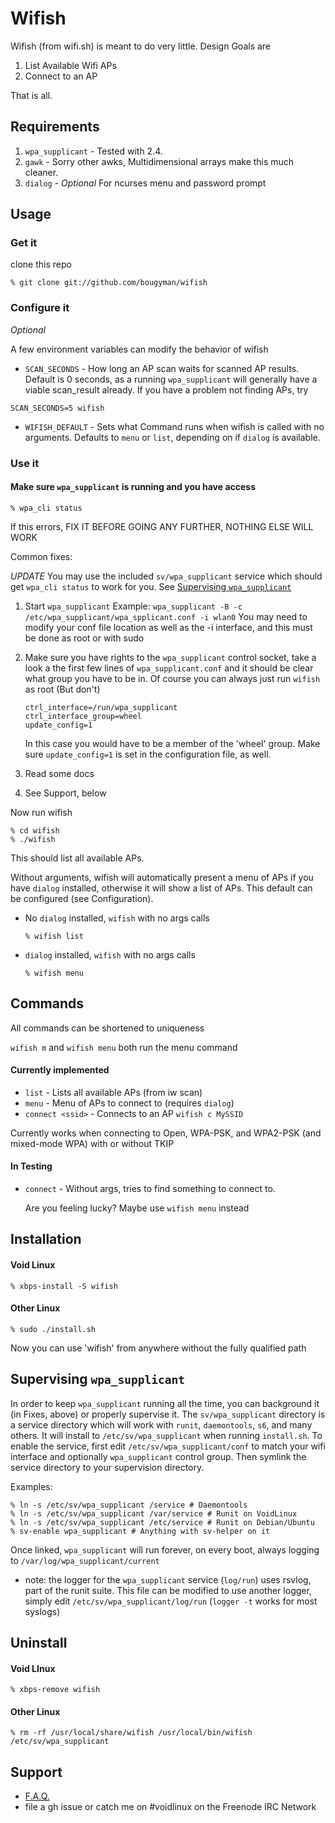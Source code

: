 # Wifish

Wifish (from wifi.sh) is meant to do very little. Design Goals are

1. List Available Wifi APs
2. Connect to an AP

That is all.

## Requirements

1. `wpa_supplicant` - Tested with 2.4.
2. `gawk` - Sorry other awks, Multidimensional arrays make this much cleaner.
3. `dialog` - *Optional* For ncurses menu and password prompt

## Usage

### Get it
clone this repo
```
% git clone git://github.com/bougyman/wifish
```

### Configure it

*Optional* 

A few environment variables can modify the behavior of wifish

* `SCAN_SECONDS` - How long an AP scan waits for scanned AP results.  Default
  is 0 seconds, as a running `wpa_supplicant` will generally have a viable
  scan\_result already. If you have a problem not finding APs, try 

```
SCAN_SECONDS=5 wifish
```

* `WIFISH_DEFAULT` - Sets what Command runs when wifish is called with no arguments. Defaults to `menu` or `list`, depending on if `dialog` is available. 

### Use it

#### Make sure `wpa_supplicant` is running and you have access

```
% wpa_cli status
```

If this errors, FIX IT BEFORE GOING ANY FURTHER, NOTHING ELSE WILL WORK

Common fixes:

*UPDATE* You may use the included `sv/wpa_supplicant` service which should get `wpa_cli status` to 
work for you. See <a href="#supervising-wpa_supplicant">Supervising `wpa_supplicant`</a>

1. Start `wpa_supplicant` Example: `wpa_supplicant -B -c /etc/wpa_supplicant/wpa_spplicant.conf -i wlan0`
   You may need to modify your conf file location as well as the -i interface, and this must be done as root or with sudo
2. Make sure you have rights to the `wpa_supplicant` control socket, take a look a the first few lines of `wpa_supplicant.conf`
   and it should be clear what group you have to be in. Of course you can always just run `wifish` as root (But don't)

   ```
   ctrl_interface=/run/wpa_supplicant
   ctrl_interface_group=wheel
   update_config=1
   ``` 

   In this case you would have to be a member of the 'wheel' group. Make sure `update_config=1` is set in the configuration file, as well.
3. Read some docs
4. See Support, below

Now run wifish

```
% cd wifish
% ./wifish
```

This should list all available APs.

Without arguments, wifish will automatically present a menu of APs if you have `dialog` installed, otherwise it will show a list of APs. This default
can be configured (see Configuration).


* No `dialog` installed, `wifish` with no args calls

    ```
    % wifish list
    ```

* `dialog` installed, `wifish` with no args calls

    ```
    % wifish menu
    ```

## Commands

All commands can be shortened to uniqueness

`wifish m` and `wifish menu` both run the menu command

#### Currently implemented

* `list` - Lists all available APs (from iw scan)
* `menu` - Menu of APs to connect to (requires `dialog`)
* `connect <ssid>` - Connects to an AP
  `wifish c MySSID`

Currently works when connecting to Open, WPA-PSK, and WPA2-PSK (and mixed-mode WPA) with or without TKIP

#### In Testing

* `connect` - Without args, tries to find something to connect to.

  Are you feeling lucky? Maybe use `wifish menu` instead

## Installation

#### Void Linux

`% xbps-install -S wifish`

#### Other Linux

```
% sudo ./install.sh
```

Now you can use 'wifish' from anywhere without the fully qualified path

## Supervising `wpa_supplicant`

In order to keep `wpa_supplicant` running all the time, you can background it (in Fixes, above) or
properly supervise it. The `sv/wpa_supplicant` directory is a service directory which will work
with `runit`, `daemontools`, `s6`, and many others. It will install to `/etc/sv/wpa_supplicant` 
when running `install.sh`. To enable the service, first edit `/etc/sv/wpa_supplicant/conf` to match
your wifi interface and optionally `wpa_supplicant` control group. Then symlink the service directory
to your supervision directory.

Examples:

```
% ln -s /etc/sv/wpa_supplicant /service # Daemontools
% ln -s /etc/sv/wpa_supplicant /var/service # Runit on VoidLinux
% ln -s /etc/sv/wpa_supplicant /etc/service # Runit on Debian/Ubuntu
% sv-enable wpa_supplicant # Anything with sv-helper on it
```

Once linked, `wpa_supplicant` will run forever, on every boot, always logging to `/var/log/wpa_supplicant/current`

* note: the logger for the `wpa_supplicant` service (`log/run`) uses rsvlog, part of the runit suite. This file can be modified
        to use another logger, simply edit `/etc/sv/wpa_supplicant/log/run` (`logger -t` works for most syslogs)

## Uninstall

#### Void LInux

`% xbps-remove wifish`

#### Other Linux

```
% rm -rf /usr/local/share/wifish /usr/local/bin/wifish /etc/sv/wpa_supplicant
```

## Support

* <a href="FAQ.md">F.A.Q.</a>
* file a gh issue or catch me on #voidlinux on the Freenode IRC Network
